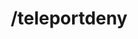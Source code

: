 ---
command:
  added: Pre-0.2.7
  aliases:
  - tpad
  - tpno
  - tpan
  - tpdeny
  configuration: []
  description: Denies a teleport request.
  permissions: []
  supports: {}
  usage: /teleportdeny (name)
layout: command
title: /teleportdeny
---